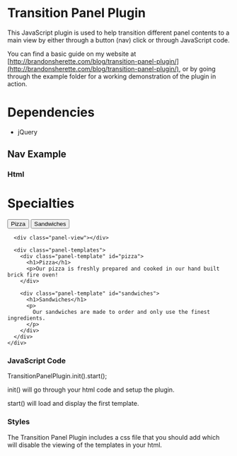 # Transition Panel Plugin
This JavaScript plugin is used to help transition different panel contents to a 
main view by either through a button (nav) click or through JavaScript code.

You can find a basic guide on my website at [http://brandonsherette.com/blog/transition-panel-plugin/](http://brandonsherette.com/blog/transition-panel-plugin/), or 
by going through the example folder for a working demonstration of the plugin in action.

# Dependencies
* jQuery

## Nav Example

### Html

<div class="container">
  <h1>Specialties</h1>
    <div class="transition-panel">
      <nav class="panel-nav">
        <button class="btn btn-primary panel-button" data-panel-target="pizza">Pizza</button>
        <button class="btn btn-primary panel-button" data-panel-target="sandwiches">Sandwiches</button>
      </nav>

      <div class="panel-view"></div>

      <div class="panel-templates">
        <div class="panel-template" id="pizza">
          <h1>Pizza</h1>
          <p>Our pizza is freshly prepared and cooked in our hand built brick fire oven!
        </div>

        <div class="panel-template" id="sandwiches">
          <h1>Sandwiches</h1>
          <p>
            Our sandwiches are made to order and only use the finest ingredients.
          </p>
        </div>
      </div>
    </div>
  </div>

### JavaScript Code
TransitionPanelPlugin.init().start();

init() will go through your html code and setup the plugin.

start() will load and display the first template.

### Styles
The Transition Panel Plugin includes a css file that you should add which will disable 
the viewing of the templates in your html.